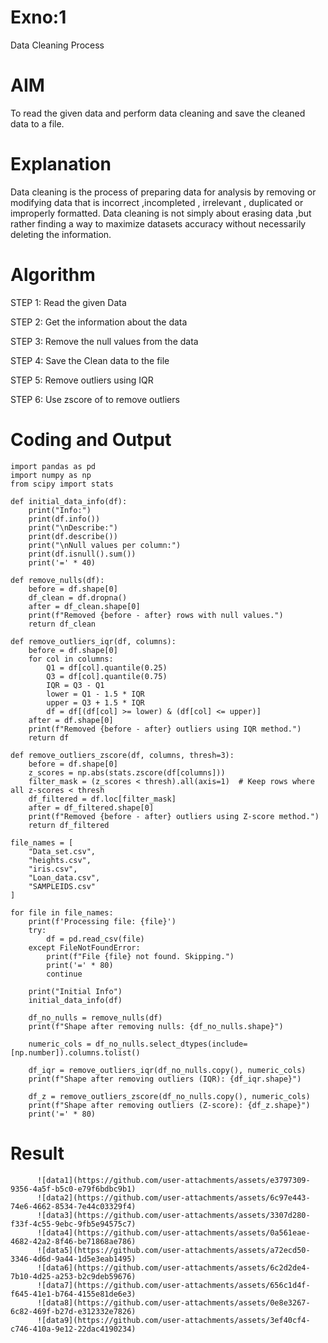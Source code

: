 # Exno:1
Data Cleaning Process

# AIM
To read the given data and perform data cleaning and save the cleaned data to a file.

# Explanation
Data cleaning is the process of preparing data for analysis by removing or modifying data that is incorrect ,incompleted , irrelevant , duplicated or improperly formatted. Data cleaning is not simply about erasing data ,but rather finding a way to maximize datasets accuracy without necessarily deleting the information.

# Algorithm
STEP 1: Read the given Data

STEP 2: Get the information about the data

STEP 3: Remove the null values from the data

STEP 4: Save the Clean data to the file

STEP 5: Remove outliers using IQR

STEP 6: Use zscore of to remove outliers

# Coding and Output
```
import pandas as pd
import numpy as np
from scipy import stats

def initial_data_info(df):
    print("Info:")
    print(df.info())
    print("\nDescribe:")
    print(df.describe())
    print("\nNull values per column:")
    print(df.isnull().sum())
    print('=' * 40)

def remove_nulls(df):
    before = df.shape[0]
    df_clean = df.dropna()
    after = df_clean.shape[0]
    print(f"Removed {before - after} rows with null values.")
    return df_clean

def remove_outliers_iqr(df, columns):
    before = df.shape[0]
    for col in columns:
        Q1 = df[col].quantile(0.25)
        Q3 = df[col].quantile(0.75)
        IQR = Q3 - Q1
        lower = Q1 - 1.5 * IQR
        upper = Q3 + 1.5 * IQR
        df = df[(df[col] >= lower) & (df[col] <= upper)]
    after = df.shape[0]
    print(f"Removed {before - after} outliers using IQR method.")
    return df

def remove_outliers_zscore(df, columns, thresh=3):
    before = df.shape[0]
    z_scores = np.abs(stats.zscore(df[columns]))
    filter_mask = (z_scores < thresh).all(axis=1)  # Keep rows where all z-scores < thresh
    df_filtered = df.loc[filter_mask]
    after = df_filtered.shape[0]
    print(f"Removed {before - after} outliers using Z-score method.")
    return df_filtered

file_names = [
    "Data_set.csv",
    "heights.csv",
    "iris.csv",
    "Loan_data.csv",
    "SAMPLEIDS.csv"
]

for file in file_names:
    print(f'Processing file: {file}')
    try:
        df = pd.read_csv(file)
    except FileNotFoundError:
        print(f"File {file} not found. Skipping.")
        print('=' * 80)
        continue
    
    print("Initial Info")
    initial_data_info(df)
    
    df_no_nulls = remove_nulls(df)
    print(f"Shape after removing nulls: {df_no_nulls.shape}")
    
    numeric_cols = df_no_nulls.select_dtypes(include=[np.number]).columns.tolist()
    
    df_iqr = remove_outliers_iqr(df_no_nulls.copy(), numeric_cols)
    print(f"Shape after removing outliers (IQR): {df_iqr.shape}")
    
    df_z = remove_outliers_zscore(df_no_nulls.copy(), numeric_cols)
    print(f"Shape after removing outliers (Z-score): {df_z.shape}")
    print('=' * 80)

```
# Result
          ![data1](https://github.com/user-attachments/assets/e3797309-9356-4a5f-b5c0-e79f6bdbc9b1)
          ![data2](https://github.com/user-attachments/assets/6c97e443-74e6-4662-8534-7e44c03329f4)
          ![data3](https://github.com/user-attachments/assets/3307d280-f33f-4c55-9ebc-9fb5e94575c7)
          ![data4](https://github.com/user-attachments/assets/0a561eae-4682-42a2-8f46-be71868ae786)
          ![data5](https://github.com/user-attachments/assets/a72ecd50-3346-4d6d-9a44-1d5e3eab1495)
          ![data6](https://github.com/user-attachments/assets/6c2d2de4-7b10-4d25-a253-b2c9deb59676)
          ![data7](https://github.com/user-attachments/assets/656c1d4f-f645-41e1-b764-4155e81de6e3)
          ![data8](https://github.com/user-attachments/assets/0e8e3267-6c82-469f-b27d-e312332e7826)
          ![data9](https://github.com/user-attachments/assets/3ef40cf4-c746-410a-9e12-22dac4190234)









